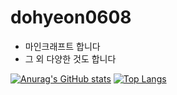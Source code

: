 # dohyeon0608
- 마인크래프트 합니다
- 그 외 다양한 것도 합니다

  
[![Anurag's GitHub stats](https://github-readme-stats.vercel.app/api?username=dohyeon0608&theme=radical)](https://github.com/anuraghazra/github-readme-stats)
[![Top Langs](https://github-readme-stats.vercel.app/api/top-langs/?username=dohyeon0608&hide=jupyter)](https://github.com/anuraghazra/github-readme-stats)



<!---
dohyeon0608/dohyeon0608 is a ✨ special ✨ repository because its `README.md` (this file) appears on your GitHub profile.
You can click the Preview link to take a look at your changes.
--->
